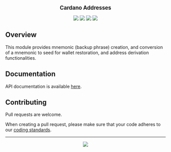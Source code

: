 <p align="center">
  <big><strong>Cardano Addresses</strong></big>
</p>

<p align="center">
  <a href="https://hackage.haskell.org/package/cardano-addresses"><img src="https://img.shields.io/hackage/v/cardano-addresses?style=for-the-badge" /></a>
  <a href="https://github.com/input-output-hk/cardano-addresses/releases"><img src="https://img.shields.io/github/v/release/input-output-hk/cardano-addresses?color=%239b59b6&label=RELEASE&sort=semver&style=for-the-badge"/></a>
  <a href="https://github.com/input-output-hk/cardano-addresses/actions?query=workflow%3ATest"><img src="https://img.shields.io/github/workflow/status/input-output-hk/cardano-addresses/Test?style=for-the-badge" /></a>
  <a href="https://input-output-hk.github.io/cardano-addresses/coverage/hpc_index.html"><img src="https://input-output-hk.github.io/cardano-addresses/coverage/badge.svg" /></a>
</p>

## Overview

This module provides mnemonic (backup phrase) creation, and conversion of a
mnemonic to seed for wallet restoration, and address derivation functionalities.

## Documentation

API documentation is available [here](https://input-output-hk.github.io/cardano-addresses/haddock).

## Contributing

Pull requests are welcome.

When creating a pull request, please make sure that your code adheres to our
[coding standards](https://github.com/input-output-hk/adrestia/wiki/Coding-Standards).

<hr />

<p align="center">
  <a href="https://github.com/input-output-hk/cardano-addresses/blob/master/LICENSE"><img src="https://img.shields.io/github/license/input-output-hk/cardano-wallet.svg?style=for-the-badge" /></a>
</p>
